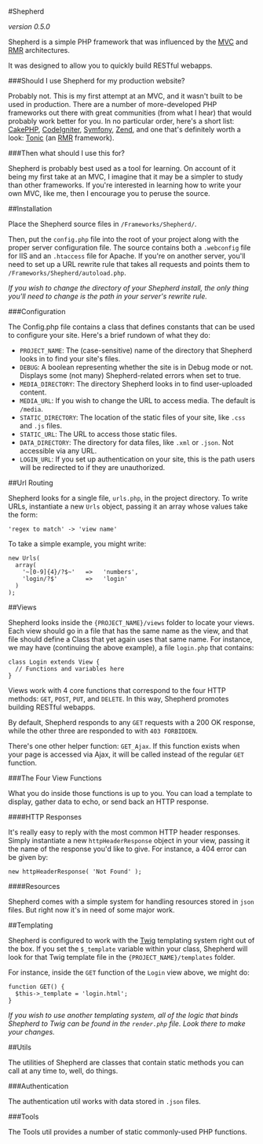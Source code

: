 #Shepherd

_version 0.5.0_

Shepherd is a simple PHP framework that was influenced by the [MVC](http://en.wikipedia.org/wiki/Model%E2%80%93view%E2%80%93controller) and [RMR](http://www.peej.co.uk/articles/rmr-architecture.html) architectures.

It was designed to allow you to quickly build RESTful webapps.

###Should I use Shepherd for my production website?

Probably not. This is my first attempt at an MVC, and it wasn't built to be used in production. There are a number of more-developed PHP frameworks out there with great communities (from what I hear) that would probably work better for you. In no particular order, here's a short list: [CakePHP](http://cakephp.org/), [CodeIgniter](http://ellislab.com/codeigniter), [Symfony](http://symfony.com/), [Zend](http://framework.zend.com/), and one that's definitely worth a look: [Tonic](http://peej.github.io/tonic/) (an [RMR](http://www.peej.co.uk/articles/rmr-architecture.html) framework).

###Then what should I use this for?

Shepherd is probably best used as a tool for learning. On account of it being my first take at an MVC, I imagine that it may be a simpler to study than other frameworks. If you're interested in learning how to write your own MVC, like me, then I encourage you to peruse the source.

##Installation

Place the Shepherd source files in `/Frameworks/Shepherd/`.

Then, put the `config.php` file into the root of your project along with the proper server configuration file. The source contains both a `.webconfig` file for IIS and an `.htaccess` file for Apache. If you're on another server, you'll need to set up a URL rewrite rule that takes all requests and points them to `/Frameworks/Shepherd/autoload.php`.

_If you wish to change the directory of your Shepherd install, the only thing you'll need to change is the path in your server's rewrite rule._

###Configuration

The Config.php file contains a class that defines constants that can be used to configure your site. Here's a brief rundown of what they do:

- `PROJECT_NAME`: The (case-sensitive) name of the directory that Shepherd looks in to find your site's files.
- `DEBUG`: A boolean representing whether the site is in Debug mode or not. Displays some (not many) Shepherd-related errors when set to true.
- `MEDIA_DIRECTORY`: The directory Shepherd looks in to find user-uploaded content.
- `MEDIA_URL`: If you wish to change the URL to access media. The default is `/media`.
- `STATIC_DIRECTORY`: The location of the static files of your site, like `.css` and `.js` files.
- `STATIC_URL`: The URL to access those static files.
- `DATA_DIRECTORY`: The directory for data files, like `.xml` or `.json`. Not accessible via any URL.
- `LOGIN_URL`: If you set up authentication on your site, this is the path users will be redirected to if they are unauthorized.

##Url Routing

Shepherd looks for a single file, `urls.php`, in the project directory. To write URLs, instantiate a new `Urls` object, passing it an array whose values take the form:

    'regex to match' -> 'view name'

To take a simple example, you might write:

    new Urls(
      array(
        '~[0-9]{4}/?$~'   =>   'numbers',
        'login/?$'        =>   'login'
      )
    );

##Views

Shepherd looks inside the `{PROJECT_NAME}/views` folder to locate your views. Each view should go in a file that has the same name as the view, and that file should define a Class that yet again uses that same name. For instance, we may have (continuing the above example), a file `login.php` that contains:

    class Login extends View {
      // Functions and variables here
    }

Views work with 4 core functions that correspond to the four HTTP methods: `GET`, `POST`, `PUT`, and `DELETE`. In this way, Shepherd promotes building RESTful webapps.

By default, Shepherd responds to any `GET` requests with a 200 OK response, while the other three are responded to with `403 FORBIDDEN`.

There's one other helper function: `GET_Ajax`. If this function exists when your page is accessed via Ajax, it will be called instead of the regular `GET` function.

###The Four View Functions

What you do inside those functions is up to you. You can load a template to display, gather data to echo, or send back an HTTP response.

####HTTP Responses

It's really easy to reply with the most common HTTP header responses. Simply instantiate a new `httpHeaderResponse` object in your view, passing it the name of the response you'd like to give. For instance, a 404 error can be given by:

    new httpHeaderResponse( 'Not Found' );

####Resources

Shepherd comes with a simple system for handling resources stored in `json` files. But right now it's in need of some major work.

##Templating

Shepherd is configured to work with the [Twig](http://twig.sensiolabs.org/) templating system right out of the box. If you set the `$_template` variable within your class, Shepherd will look for that Twig template file in the `{PROJECT_NAME}/templates` folder.

For instance, inside the `GET` function of the `Login` view above, we might do:

    function GET() {
      $this->_template = 'login.html';
    }

_If you wish to use another templating system, all of the logic that binds Shepherd to Twig can be found in the `render.php` file. Look there to make your changes._

##Utils

The utilities of Shepherd are classes that contain static methods you can call at any time to, well, do things.

###Authentication

The authentication util works with data stored in `.json` files.

###Tools

The Tools util provides a number of static commonly-used PHP functions.

